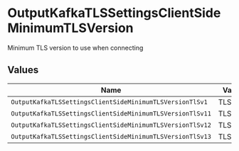 # OutputKafkaTLSSettingsClientSideMinimumTLSVersion

Minimum TLS version to use when connecting


## Values

| Name                                                      | Value                                                     |
| --------------------------------------------------------- | --------------------------------------------------------- |
| `OutputKafkaTLSSettingsClientSideMinimumTLSVersionTlSv1`  | TLSv1                                                     |
| `OutputKafkaTLSSettingsClientSideMinimumTLSVersionTlSv11` | TLSv1.1                                                   |
| `OutputKafkaTLSSettingsClientSideMinimumTLSVersionTlSv12` | TLSv1.2                                                   |
| `OutputKafkaTLSSettingsClientSideMinimumTLSVersionTlSv13` | TLSv1.3                                                   |